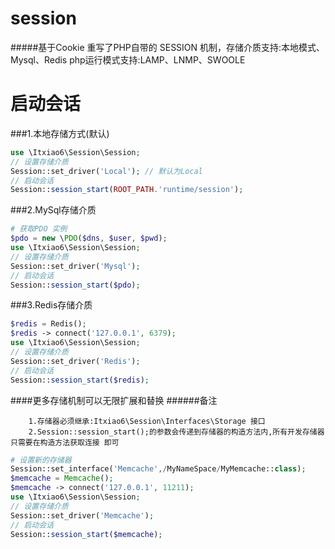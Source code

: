 # session
#####基于Cookie 重写了PHP自带的 SESSION 机制，存储介质支持:本地模式、Mysql、Redis php运行模式支持:LAMP、LNMP、SWOOLE
# 启动会话
###1.本地存储方式(默认)
```php
use \Itxiao6\Session\Session;
// 设置存储介质
Session::set_driver('Local'); // 默认为Local
// 启动会话
Session::session_start(ROOT_PATH.'runtime/session');
```
###2.MySql存储介质
```php
# 获取PDO 实例
$pdo = new \PDO($dns, $user, $pwd);
use \Itxiao6\Session\Session;
// 设置存储介质
Session::set_driver('Mysql');
// 启动会话
Session::session_start($pdo);
```
###3.Redis存储介质
```php
$redis = Redis();
$redis -> connect('127.0.0.1', 6379); 
use \Itxiao6\Session\Session;
// 设置存储介质
Session::set_driver('Redis');
// 启动会话
Session::session_start($redis);
```
####更多存储机制可以无限扩展和替换
######备注
```text
    1.存储器必须继承:Itxiao6\Session\Interfaces\Storage 接口
    2.Session::session_start();的参数会传递到存储器的构造方法内,所有开发存储器只需要在构造方法获取连接 即可 
```

```php
# 设置新的存储器
Session::set_interface('Memcache',/MyNameSpace/MyMemcache::class);
$memcache = Memcache();
$memcache -> connect('127.0.0.1', 11211); 
use \Itxiao6\Session\Session;
// 设置存储介质
Session::set_driver('Memcache');
// 启动会话
Session::session_start($memcache);
```

